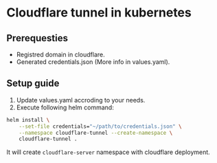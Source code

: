 # Cloudflare tunnel in kubernetes
## Prerequesties
- Registred domain in cloudflare.
- Generated credentials.json (More info in values.yaml).

## Setup guide
1. Update values.yaml accroding to your needs.
2. Execute following helm command:
```sh
helm install \
    --set-file credentials="~/path/to/credentials.json" \
    --namespace cloudflare-tunnel --create-namespace \
    cloudflare-tunnel .
```

It will create `cloudflare-server` namespace with cloudflare deployment.
